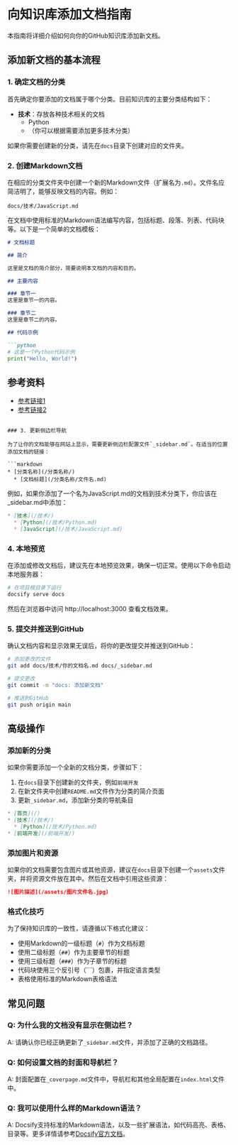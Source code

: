 # 向知识库添加文档指南

本指南将详细介绍如何向你的GitHub知识库添加新文档。

## 添加新文档的基本流程

### 1. 确定文档的分类

首先确定你要添加的文档属于哪个分类。目前知识库的主要分类结构如下：

- **技术**：存放各种技术相关的文档
  - Python
  - （你可以根据需要添加更多技术分类）

如果你需要创建新的分类，请先在`docs`目录下创建对应的文件夹。

### 2. 创建Markdown文档

在相应的分类文件夹中创建一个新的Markdown文件（扩展名为`.md`）。文件名应简洁明了，能够反映文档的内容。例如：

```
docs/技术/JavaScript.md
```

在文档中使用标准的Markdown语法编写内容，包括标题、段落、列表、代码块等。以下是一个简单的文档模板：

```markdown
# 文档标题

## 简介

这里是文档的简介部分，简要说明本文档的内容和目的。

## 主要内容

### 章节一
这里是章节一的内容。

### 章节二
这里是章节二的内容。

## 代码示例

```python
# 这是一个Python代码示例
print("Hello, World!")
```

## 参考资料

- [参考链接1](https://example.com)
- [参考链接2](https://example.org)
```

### 3. 更新侧边栏导航

为了让你的文档能够在网站上显示，需要更新侧边栏配置文件`_sidebar.md`。在适当的位置添加文档的链接：

```markdown
* [分类名称](/分类名称/)
  * [文档标题](/分类名称/文件名.md)
```

例如，如果你添加了一个名为JavaScript.md的文档到技术分类下，你应该在_sidebar.md中添加：

```markdown
* [技术](/技术/)
  * [Python](/技术/Python.md)
  * [JavaScript](/技术/JavaScript.md)
```

### 4. 本地预览

在添加或修改文档后，建议先在本地预览效果，确保一切正常。使用以下命令启动本地服务器：

```bash
# 在项目根目录下运行
docsify serve docs
```

然后在浏览器中访问 http://localhost:3000 查看文档效果。

### 5. 提交并推送到GitHub

确认文档内容和显示效果无误后，将你的更改提交并推送到GitHub：

```bash
# 添加更改的文件
git add docs/技术/你的文档名.md docs/_sidebar.md

# 提交更改
git commit -m "docs: 添加新文档"

# 推送到GitHub
git push origin main
```

## 高级操作

### 添加新的分类

如果你需要添加一个全新的文档分类，步骤如下：

1. 在`docs`目录下创建新的文件夹，例如`前端开发`
2. 在新文件夹中创建`README.md`文件作为分类的简介页面
3. 更新`_sidebar.md`，添加新分类的导航条目

```markdown
* [首页](/)    
* [技术](/技术/)
  * [Python](/技术/Python.md)
* [前端开发](/前端开发/)
```

### 添加图片和资源

如果你的文档需要包含图片或其他资源，建议在`docs`目录下创建一个`assets`文件夹，并将资源文件放在其中。然后在文档中引用这些资源：

```markdown
![图片描述](/assets/图片文件名.jpg)
```

### 格式化技巧

为了保持知识库的一致性，请遵循以下格式化建议：

- 使用Markdown的一级标题（`#`）作为文档标题
- 使用二级标题（`##`）作为主要章节的标题
- 使用三级标题（`###`）作为子章节的标题
- 代码块使用三个反引号（```）包裹，并指定语言类型
- 表格使用标准的Markdown表格语法

## 常见问题

### Q: 为什么我的文档没有显示在侧边栏？
A: 请确认你已经正确更新了`_sidebar.md`文件，并添加了正确的文档路径。

### Q: 如何设置文档的封面和导航栏？
A: 封面配置在`_coverpage.md`文件中，导航栏和其他全局配置在`index.html`文件中。

### Q: 我可以使用什么样的Markdown语法？
A: Docsify支持标准的Markdown语法，以及一些扩展语法，如代码高亮、表格、目录等。更多详情请参考[Docsify官方文档](https://docsify.js.org/)。